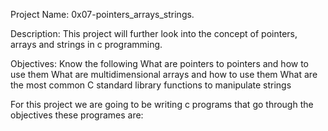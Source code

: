 Project Name: 0x07-pointers_arrays_strings.

Description: 
This project will further look into the concept of pointers, arrays and strings in c programming.

Objectives:
Know the following
What are pointers to pointers and how to use them
What are multidimensional arrays and how to use them
What are the most common C standard library functions to manipulate strings

For this project we are going to be writing c programs that go through the objectives
these programes are:

